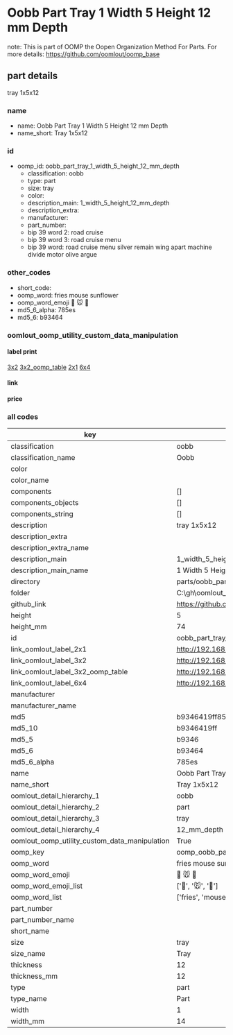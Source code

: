 # Oobb Part Tray 1 Width 5 Height 12 mm Depth  

note: This is part of OOMP the Oopen Organization Method For Parts. For more details: https://github.com/oomlout/oomp_base

##  part details
  



tray 1x5x12



### name
* name: Oobb Part Tray 1 Width 5 Height 12 mm Depth
* name_short: Tray 1x5x12 
### id
* oomp_id: oobb_part_tray_1_width_5_height_12_mm_depth
  * classification: oobb
  * type: part
  * size: tray
  * color: 
  * description_main: 1_width_5_height_12_mm_depth
  * description_extra: 
  * manufacturer: 
  * part_number: 
  * bip 39 word 2: road cruise
  * bip 39 word 3: road cruise menu
  * bip 39 word: road cruise menu silver remain wing apart machine divide motor olive argue

### other_codes
* short_code: 
* oomp_word: fries mouse sunflower
* oomp_word_emoji :fries: :mouse: :sunflower:
* md5_6_alpha: 785es
* md5_6: b93464






### oomlout_oomp_utility_custom_data_manipulation
#### label print
[3x2](http://192.168.1.245:1112/?label=oomp%20785es)
[3x2_oomp_table](http://192.168.1.108:1112/?label=oomp%20785es)
[2x1](http://192.168.1.242:1112/?label=oomp%20785es)
[6x4](http://192.168.1.55:1112/?label=oomp%20785es)    

#### link

                              

#### price







### all codes 
| key | value |  
| --- | --- |  
| classification | oobb |  
| classification_name | Oobb |  
| color |  |  
| color_name |  |  
| components | [] |  
| components_objects | [] |  
| components_string | [] |  
| description | tray 1x5x12 |  
| description_extra |  |  
| description_extra_name |  |  
| description_main | 1_width_5_height_12_mm_depth |  
| description_main_name | 1 Width 5 Height 12 mm Depth |  
| directory | parts/oobb_part_tray_1_width_5_height_12_mm_depth |  
| folder | C:\gh\oomlout_oobb_version_4_generated_parts\things\oobb_part_tray_1_width_5_height_12_mm_depth |  
| github_link | https://github.com/oomlout/oomlout_oomp_part_src/tree/main/parts/oobb_part_tray_1_width_5_height_12_mm_depth |  
| height | 5 |  
| height_mm | 74 |  
| id | oobb_part_tray_1_width_5_height_12_mm_depth |  
| link_oomlout_label_2x1 | http://192.168.1.242:1112/?label=oomp%20785es |  
| link_oomlout_label_3x2 | http://192.168.1.245:1112/?label=oomp%20785es |  
| link_oomlout_label_3x2_oomp_table | http://192.168.1.108:1112/?label=oomp%20785es |  
| link_oomlout_label_6x4 | http://192.168.1.55:1112/?label=oomp%20785es |  
| manufacturer |  |  
| manufacturer_name |  |  
| md5 | b9346419ff85814beedacc8d164d2dd7 |  
| md5_10 | b9346419ff |  
| md5_5 | b9346 |  
| md5_6 | b93464 |  
| md5_6_alpha | 785es |  
| name | Oobb Part Tray 1 Width 5 Height 12 mm Depth |  
| name_short | Tray 1x5x12  |  
| oomlout_detail_hierarchy_1 | oobb |  
| oomlout_detail_hierarchy_2 | part |  
| oomlout_detail_hierarchy_3 | tray |  
| oomlout_detail_hierarchy_4 | 12_mm_depth |  
| oomlout_oomp_utility_custom_data_manipulation | True |  
| oomp_key | oomp_oobb_part_tray_1_width_5_height_12_mm_depth |  
| oomp_word | fries mouse sunflower |  
| oomp_word_emoji | :fries: :mouse: :sunflower: |  
| oomp_word_emoji_list | [':fries:', ':mouse:', ':sunflower:'] |  
| oomp_word_list | ['fries', 'mouse', 'sunflower'] |  
| part_number |  |  
| part_number_name |  |  
| short_name |  |  
| size | tray |  
| size_name | Tray |  
| thickness | 12 |  
| thickness_mm | 12 |  
| type | part |  
| type_name | Part |  
| width | 1 |  
| width_mm | 14 |  

